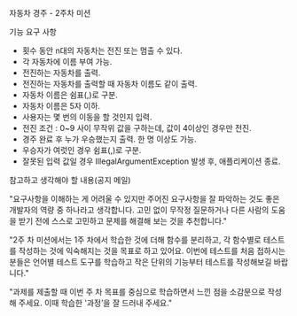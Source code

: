 자동차 경주 - 2주차 미션

기능 요구 사항
- 횟수 동안 n대의 자동차는 전진 또는 멈출 수 있다.
- 각 자동차에 이름 부여 가능.
- 전진하는 자동차를 출력.
- 전진하는 자동차를 출력할 때 자동차 이름도 같이 출력.
- 자동차 이름은 쉼표(,)로 구분.
- 자동차 이름은 5자 이하.
- 사용자는 몇 번의 이동을 할 것인지 입력.
- 전진 조건 : 0~9 사이 무작위 값을 구하는데, 값이 4이상인 경우만 전진.
- 경주 완료 후 누가 우승했는지 출력. 한 명 이상도 가능.
- 우승자가 여럿인 경우 쉼표(,)로 구분.
- 잘못된 입력 값일 경우 IllegalArgumentException 발생 후, 애플리케이션 종료.


참고하고 생각해야 할 내용(공지 메일)

"요구사항을 이해하는 게 어려울 수 있지만 
주어진 요구사항을 잘 파악하는 것도 좋은 개발자의 역량 중 하나라고 생각합니다. 
고민 없이 무작정 질문하거나 다른 사람의 도움을 받기 전에 
스스로 고민하고 문제를 해결해 보는 것을 추천합니다."

"2주 차 미션에서는 1주 차에서 학습한 것에 더해 함수를 분리하고, 
각 함수별로 테스트를 작성하는 것에 익숙해지는 것을 목표로 하고 있어요. 
이번에 테스트를 처음 접하시는 분들은 언어별 테스트 도구를 학습하고 
작은 단위의 기능부터 테스트를 작성해보길 바랍니다."

"과제를 제출할 때 이번 주 차 목표를 중심으로 학습하면서 느낀 점을 
소감문으로 작성해 주세요. 이때 학습한 '과정’을 잘 드러내 주세요."

